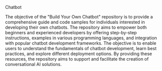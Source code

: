 Chatbot

The objective of the "Build Your Own Chatbot" repository is to provide a comprehensive guide and code samples for individuals interested in developing their own chatbots. The repository aims to empower both beginners and experienced developers by offering step-by-step instructions, examples in various programming languages, and integration with popular chatbot development frameworks. The objective is to enable users to understand the fundamentals of chatbot development, learn best practices, and explore different deployment options. By providing these resources, the repository aims to support and facilitate the creation of conversational AI solutions.
